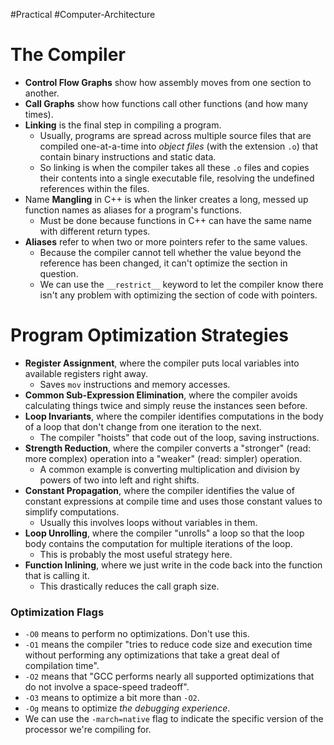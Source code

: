#Practical #Computer-Architecture  
# The Compiler
- **Control Flow Graphs** show how assembly moves from one section to another.
- **Call Graphs** show how functions call other functions (and how many times).
- **Linking** is the final step in compiling a program.
	- Usually, programs are spread across multiple source files that are compiled one-at-a-time into *object files* (with the extension `.o`) that contain binary instructions and static data.
	- So linking is when the compiler takes all these `.o` files and copies their contents into a single executable file, resolving the undefined references within the files.
- Name **Mangling** in C++ is when the linker creates a long, messed up function names as aliases for a program's functions.
	- Must be done because functions in C++ can have the same name with different return types.
- **Aliases** refer to when two or more pointers refer to the same values.
	- Because the compiler cannot tell whether the value beyond the reference has been changed, it can't optimize the section in question.
	- We can use the `__restrict__` keyword to let the compiler know there isn't any problem with optimizing the section of code with pointers.

# Program Optimization Strategies
- **Register Assignment**, where the compiler puts local variables into available registers right away.
	- Saves `mov` instructions and memory accesses.
- **Common Sub-Expression Elimination**, where the compiler avoids calculating things twice and simply reuse the instances seen before.
- **Loop Invariants**, where the compiler identifies computations in the body of a loop that don't change from one iteration to the next.
	- The compiler "hoists" that code out of the loop, saving instructions.
- **Strength Reduction**, where the compiler converts a "stronger" (read: more complex) operation into a "weaker" (read: simpler) operation.
	- A common example is converting multiplication and division by powers of two into left and right shifts.
- **Constant Propagation**, where the compiler identifies the value of constant expressions at compile time and uses those constant values to simplify computations.
	- Usually this involves loops without variables in them.
- **Loop Unrolling**, where the compiler "unrolls" a loop so that the loop body contains the computation for multiple iterations of the loop.
	- This is probably the most useful strategy here.
- **Function Inlining**, where we just write in the code back into the function that is calling it.
	- This drastically reduces the call graph size.

### Optimization Flags
- `-O0` means to perform no optimizations. Don't use this.
- `-O1` means the compiler "tries to reduce code size and execution time without performing any optimizations that take a great deal of compilation time".
- `-O2` means that "GCC performs nearly all supported optimizations that do not involve a space-speed tradeoff".
- `-O3` means to optimize a bit more than `-O2`.
- `-Og` means to optimize *the debugging experience*.
- We can use the `-march=native` flag to indicate the specific version of the processor we're compiling for.